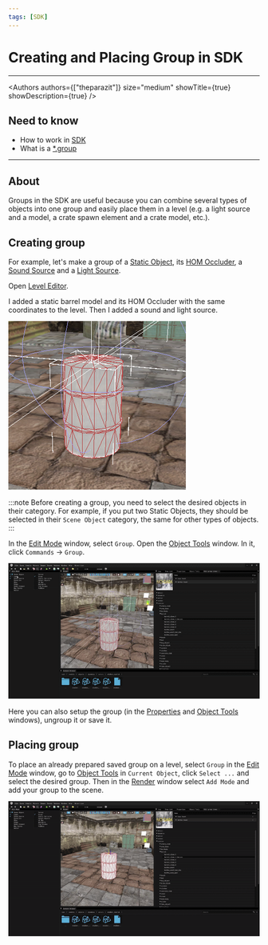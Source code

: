 ```yaml
---
tags: [SDK]
---
```


# Creating and Placing Group in SDK

___

<Authors
  authors={["theparazit"]}
  size="medium"
  showTitle={true}
  showDescription={true}
/>

## Need to know

- How to work in [SDK](../../modding-tools/sdk/README.md)
- What is a [*.group](../../references/file-formats/models/group.md)

___

## About

Groups in the SDK are useful because you can combine several types of objects into one group and easily place them in a level (e.g. a light source and a model, a crate spawn element and a crate model, etc.).

## Creating group

For example, let's make a group of a [Static Object](../../glossary/glossary.html#static-object), its [HOM Occluder](../../glossary/glossary.html#hierarchical-occluder-mesh), a [Sound Source](../../glossary/glossary.html#sound-source-object) and a [Light Source](../../glossary/glossary.html#light-source-object).

Open [Level Editor](../../modding-tools/sdk/level-editor/README.md).

I added a static barrel model and its HOM Occluder with the same coordinates to the level.
Then I added a sound and light source.

![alt text centered](assets/images/group-objects.png)

:::note
Before creating a group, you need to select the desired objects in their category. For example, if you put two Static Objects, they should be selected in their `Scene Object` category, the same for other types of objects.
:::

In the [Edit Mode](../../modding-tools/sdk/level-editor/edit-mode.md) window, select `Group`.
Open the [Object Tools](../../modding-tools/sdk/level-editor/object-tools.md) window. In it, click `Commands` -> `Group`.

![alt text centered](assets/gifs/group-objects.gif)

Here you can also setup the group (in the [Properties](../../modding-tools/sdk/level-editor/properties.md) and [Object Tools](../../modding-tools/sdk/level-editor/object-tools.md) windows), ungroup it or save it.

## Placing group

To place an already prepared saved group on a level, select `Group` in the [Edit Mode](../../modding-tools/sdk/level-editor/edit-mode.md) window, go to [Object Tools](../../modding-tools/sdk/level-editor/object-tools.md) in `Current Object`, click `Select ...` and select the desired group. Then in the [Render](../../modding-tools/sdk/level-editor/render.md) window select `Add Mode` and add your group to the scene.

![alt text centered](assets/gifs/place-group-objects.gif)
